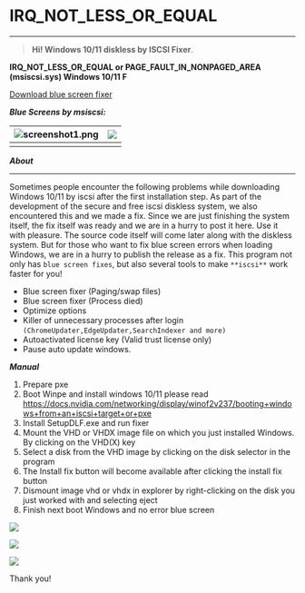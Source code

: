 # **IRQ_NOT_LESS_OR_EQUAL**

------

> **Hi! Windows 10/11 diskless by ISCSI Fixer**.

**IRQ_NOT_LESS_OR_EQUAL or PAGE_FAULT_IN_NONPAGED_AREA (msiscsi.sys) Windows 10/11 F**

[Download blue screen fixer ](https://github.com/windisklessfree/IRQ_NOT_LESS_OR_EQUAL/releases)

***Blue Screens by msiscsi:***

| ![screenshot1.png](https://github.com/windisklessfree/IRQ_NOT_LESS_OR_EQUAL/blob/main/irql-error-image-768x576.jpg?raw=true) | ![](https://github.com/windisklessfree/IRQ_NOT_LESS_OR_EQUAL/blob/main/mhrgC.jpg?raw=true) |
| ------------------------------------------------------------ | ------------------------------------------------------------ |
|                                                              |                                                              |

***About***

------

Sometimes people encounter the following problems while downloading Windows 10/11 by iscsi after the first installation step. As part of the development of the secure and free iscsi diskless system, we also encountered this and we made a fix. Since we are just finishing the system itself, the fix itself was ready and we are in a hurry to post it here. Use it with pleasure. The source code itself will come later along with the diskless system. But for those who want to fix blue screen errors when loading Windows, we are in a hurry to publish the release as a fix. This program not only has `blue screen fixes`, but also several tools to make `**iscsi**` work faster for you!

- Blue screen fixer (Paging/swap files)
- Blue screen fixer (Process died)
- Optimize options
- Killer of unnecessary processes after login `(ChromeUpdater,EdgeUpdater,SearchIndexer and more)`
- Autoactivated license key (Valid trust license only)
- Pause auto update windows.

***Manual***

1. Prepare pxe
2. Boot Winpe and install windows 10/11 please read https://docs.nvidia.com/networking/display/winof2v237/booting+windows+from+an+iscsi+target+or+pxe
3. Install SetupDLF.exe and run fixer
4. Mount the VHD or VHDX image file on which you just installed Windows. By clicking on the VHD(X) key
5. Select a disk from the VHD image by clicking on the disk selector in the program
6. The Install fix button will become available after clicking the install fix button
7. Dismount image vhd or vhdx in explorer by right-clicking on the disk you just worked with and selecting eject
8. Finish next boot Windows and no error blue screen

![](https://github.com/windisklessfree/IRQ_NOT_LESS_OR_EQUAL/blob/main/screenshot1.png?raw=true)

![](https://github.com/windisklessfree/IRQ_NOT_LESS_OR_EQUAL/blob/main/screenshot2.png?raw=true)

![](https://github.com/windisklessfree/IRQ_NOT_LESS_OR_EQUAL/blob/main/screenshot3.png?raw=true)

Thank you!
